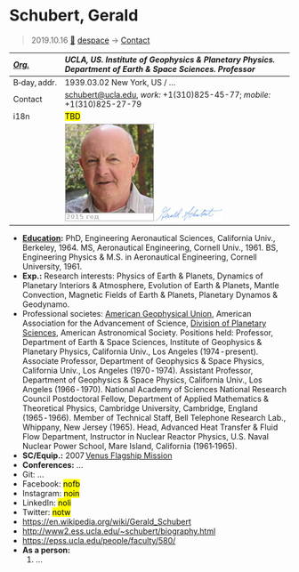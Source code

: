 # Schubert, Gerald
> 2019.10.16 [🚀](../index/index.md) [despace](index.md) → [Contact](contact.md)

|*[Org.](contact.md)*|*UCLA, US. Institute of Geophysics & Planetary Physics. Department of Earth & Space Sciences. Professor*|
|:--|:--|
|B‑day, addr.|1939.03.02 New York, US / …|
|Contact|<schubert@ucla.edu>, *work:* +1(310)825-45-77; *mobile:* +1(310)825-27-79|
|i18n|<mark>TBD</mark>|
||[![](f/contact/s/schubert1_photo_thumb.jpg)](f/contact/s/schubert1_photo.jpg) [![](f/contact/s/schubert1_sign_thumb.jpg)](f/contact/s/schubert1_sign.png)|

   - **[Education](edu.md):** PhD, Engineering Aeronautical Sciences, California Univ., Berkeley, 1964. MS, Aeronautical Engineering, Cornell Univ., 1961. BS, Engineering Physics & M.S. in Aeronautical Engineering, Cornell University, 1961.
   - **Exp.:** Research interests: Physics of Earth & Planets, Dynamics of Planetary Interiors & Atmosphere, Evolution of Earth & Planets, Mantle Convection, Magnetic Fields of Earth & Planets, Planetary Dynamos & Geodynamo.
   - Professional societes: [American Geophysical Union](agu.md), American Association for the Advancement of Science, [Division of Planetary Sciences](dps.md), American Astronomical Society. Positions held: Professor, Department of Earth & Space Sciences, Institute of Geophysics & Planetary Physics, California Univ., Los Angeles (1974 ‑ present). Associate Professor, Department of Geophysics & Space Physics, California Univ., Los Angeles (1970 ‑ 1974). Assistant Professor, Department of Geophysics & Space Physics, California Univ., Los Angeles (1966 ‑ 1970). National Academy of Sciences National Research Council Postdoctoral Fellow, Department of Applied Mathematics & Theoretical Physics, Cambridge University, Cambridge, England (1965 ‑ 1966). Member of Technical Staff, Bell Telephone Research Lab., Whippany, New Jersey (1965). Head, Advanced Heat Transfer & Fluid Flow Department, Instructor in Nuclear Reactor Physics, U.S. Naval Nuclear Power School, Mare Island, California (1961‑1965).
   - **SC/Equip.:** 2007 [Venus Flagship Mission](venus_flagship_mission.md)
   - **Conferences:** …
   - Git: …
   - Facebook: <mark>nofb</mark>
   - Instagram: <mark>noin</mark>
   - LinkedIn: <mark>noli</mark>
   - Twitter: <mark>notw</mark>
   - <https://en.wikipedia.org/wiki/Gerald_Schubert>
   - <http://www2.ess.ucla.edu/~schubert/biography.html>
   - <https://epss.ucla.edu/people/faculty/580/>
   - **As a person:**
      1. …
